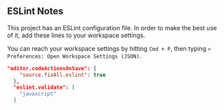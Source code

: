 ## ESLint Notes

This project has an ESLint configuration file. In order to make the best use of it, add these lines to your workspace settings.

You can reach your workspace settings by hitting `Cmd + P`, then typing `> Preferences: Open Workspace Settings (JSON)`.

```json
"editor.codeActionsOnSave": {
    "source.fixAll.eslint": true
  },
  "eslint.validate": [
    "javascript"
  ]
```
